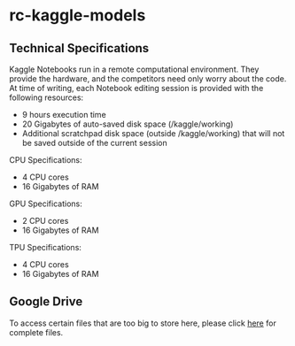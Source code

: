 # rc-kaggle-models

## Technical Specifications
Kaggle Notebooks run in a remote computational environment. They provide the hardware, and the competitors need only worry about the code.
At time of writing, each Notebook editing session is provided with the following resources:
- 9 hours execution time
- 20 Gigabytes of auto-saved disk space (/kaggle/working)
- Additional scratchpad disk space (outside /kaggle/working) that will not be saved outside of the current session 

CPU Specifications:
- 4 CPU cores
- 16 Gigabytes of RAM

GPU Specifications:
- 2 CPU cores
- 16 Gigabytes of RAM

TPU Specifications:
- 4 CPU cores
- 16 Gigabytes of RAM

## Google Drive
To access certain files that are too big to store here, please click [here](https://drive.google.com/drive/folders/1TEzNe2MMHQpGz-Y9E2W9o7tsIr3IpCh_?usp=sharing) for complete files. 
